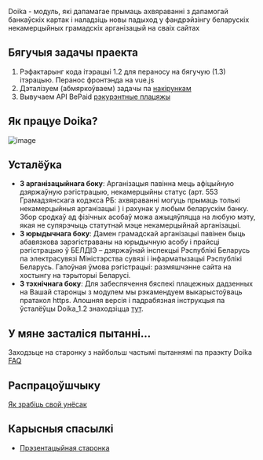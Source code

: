 Doika - модуль, які дапамагае прымаць ахвяраванні з дапамогай банкаўскіх картак і наладзіць новы падыход у фандрэйзінгу беларускіх некамерцыйных грамадскіх арганізацый на сваіх сайтах

## Бягучыя задачы праекта

1. Рэфактарынг кода iтэрацыi 1.2 для пераносу на бягучую (1.3) iтэрацыю. Перанос фронтэнда на vue.js
2. Дэталізуем (абмяркоўваем) задачы па [накірункам](https://github.com/diglabby/doika/milestones)
3. Вывучаем API BePaid [рэкурэнтные плацяжы](https://docs.bepaid.by/ru/subscriptions/intro)


## Як працуе Doika?
![image](https://trello-attachments.s3.amazonaws.com/5afee29cdc7e2f274f42491b/5bb66bb619b45a5e5bf3f89a/1667f21546988191810730b1579c02cb/doika_end_gif.gif)


## Усталёўка
* **З арганізацыйнага боку**: Арганізацыя павінна мець афіцыйную дзяржаўную рэгістрацыю, некамерцыйны статус (арт. 553 Грамадзянскага кодэкса РБ: ахвяраванні могуць прымаць толькі некамерцыйныя арганізацыі ) і рахунак у любым беларускім банку. Збор сродкаў ад фізічных асобаў можа ажыцяўляцца на любую мэту, якая не супярэчыць статутнай мэце некамерцыйнай арганізацыі.
* **З юрыдычнага боку**: Дамен грамадскай арганізацыі павінен быць абавязкова зарэгістраваны на юрыдычную асобу і прайсці рэгістрацыю ў БЕЛДІЭ – дзяржаўнай інспекцыі Рэспублікі Беларусь па электрасувязі Міністэрства сувязі і інфарматызацыі Рэспублікі Беларусь. Галоўная ўмова рэгістрацыі: размяшчэнне сайта на хостынгу на тэрыторыі Беларусі.
* **З тэхнічнага боку**: Для забеспячення бяспекі плацежных дадзенных на Вашай старонцы з модулем мы рэкамендуем выкарыстоўваць пратакол https. Апошняя версія і падрабязная інструкцыя па ўсталёўцы Doika_1.2 знаходзіцца [тут](https://github.com/diglabby/doika_1.2/wiki/Устаноўка-модуля-на-хостынг).

## У мяне засталіся пытанні...
Заходзьце на старонку з найбольш частымі пытаннямі па праэкту Doika [FAQ](https://github.com/diglabby/doika/wiki/FAQ)

## Распрацоўшчыку
[Як зрабіць свой унёсак](CONTRIBUTING.md)

## Карысныя спасылкі
* [Прэзентацыйная старонка](https://doika.falanster.by/)

